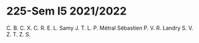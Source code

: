 # 225-Sem I5 2021/2022

C. B.
C. X.
C. R.
E. L.
Samy
J. T.
L. P.
Métral Sébastien
P. V.
R. Landry
S. V.
Z. T.
Z. S.
